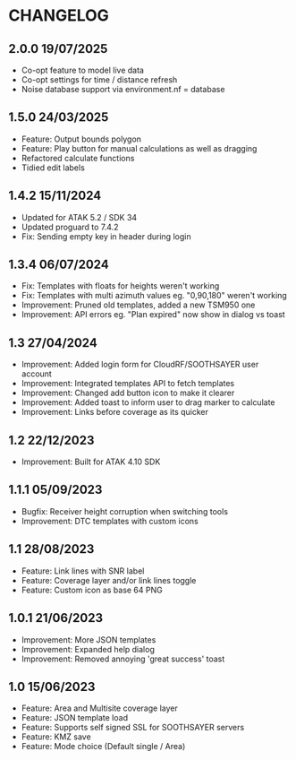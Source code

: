 # CHANGELOG

## 2.0.0 19/07/2025
- Co-opt feature to model live data
- Co-opt settings for time / distance refresh
- Noise database support via environment.nf = database

## 1.5.0 24/03/2025
- Feature: Output bounds polygon
- Feature: Play button for manual calculations as well as dragging
- Refactored calculate functions
- Tidied edit labels

## 1.4.2 15/11/2024
- Updated for ATAK 5.2 / SDK 34
- Updated proguard to 7.4.2
- Fix: Sending empty key in header during login

## 1.3.4 06/07/2024
- Fix: Templates with floats for heights weren't working
- Fix: Templates with multi azimuth values eg. "0,90,180" weren't working
- Improvement: Pruned old templates, added a new TSM950 one
- Improvement: API errors eg. "Plan expired" now show in dialog vs toast

## 1.3 27/04/2024
- Improvement: Added login form for CloudRF/SOOTHSAYER user account
- Improvement: Integrated templates API to fetch templates
- Improvement: Changed add button icon to make it clearer
- Improvement: Added toast to inform user to drag marker to calculate
- Improvement: Links before coverage as its quicker

## 1.2 22/12/2023
- Improvement: Built for ATAK 4.10 SDK

## 1.1.1 05/09/2023

- Bugfix: Receiver height corruption when switching tools
- Improvement: DTC templates with custom icons

## 1.1 28/08/2023

- Feature: Link lines with SNR label
- Feature: Coverage layer and/or link lines toggle
- Feature: Custom icon as base 64 PNG

## 1.0.1 21/06/2023

- Improvement: More JSON templates
- Improvement: Expanded help dialog
- Improvement: Removed annoying 'great success' toast

## 1.0 15/06/2023

- Feature: Area and Multisite coverage layer
- Feature: JSON template load
- Feature: Supports self signed SSL for SOOTHSAYER servers
- Feature: KMZ save
- Feature: Mode choice (Default single / Area)


